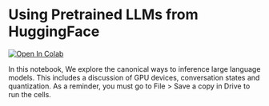 # Using Pretrained LLMs from HuggingFace

[![Open In Colab](https://colab.research.google.com/assets/colab-badge.svg)](https://colab.research.google.com/drive/1zXVYaEr37QP1T9qPsJqzwJhNc45aEzLl?usp=sharing)

In this notebook, We explore the canonical ways to inference large language models. This includes a discussion of GPU devices, conversation states and quantization. As a reminder, you must go to File > Save a copy in Drive to run the cells.

